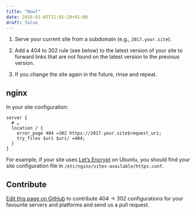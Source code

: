 ```yaml
---
title: "How?"
date: 2018-01-05T21:01:29+01:00
draft: false
---
```


1. Serve your current site from a subdomain (e.g., `2017.your.site`).

2. Add a 404 to 302 rule (see below) to the latest version of your site to forward links that are not found on the latest version to the previous version.

3. If you change the site again in the future, rinse and repeat.

## nginx

In your site configuration:

```nginx
server {
  # …
  location / {
    error_page 404 =302 https://2017.your.site$request_uri;
    try_files $uri $uri/ =404;
  }
}
```

For example, if your site uses [Let’s Encrypt](https://letsencrypt.org) on Ubuntu, you should find your site configuration file in `/etc/nginx/sites-available/https.conf`.

## Contribute

[Edit this page on GitHub](https://github.com/indie-mirror/4042302-site/blob/master/content/how.md) to contribute 404 → 302 configurations for your favourite servers and platforms and send us a pull request.
